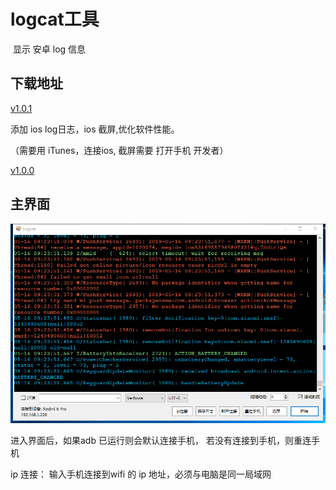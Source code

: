 # logcat工具

​ 显示 安卓 log 信息

## 下载地址

[v1.0.1](http://gui.vigame.cn/logcat/v1.0.1/logcat_1.0.1.zip)

添加 ios log日志，ios 截屏,优化软件性能。

（需要用 iTunes，连接ios, 截屏需要 打开手机 开发者）

[v1.0.0](http://gui.vigame.cn/logcat/v1.0.0/logcat_1.0.0.zip)

## 主界面

![main](../.gitbook/assets/logcat.png)

进入界面后，如果adb 已运行则会默认连接手机， 若没有连接到手机，则重连手机

ip 连接： 输入手机连接到wifi 的 ip 地址，必须与电脑是同一局域网

